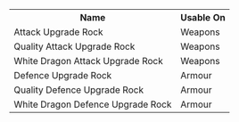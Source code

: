 <table>
  <tbody>
    <tr>
      <th>Name</th>
      <th>Usable On</th>
    </tr>
    <tr>
      <td>Attack Upgrade Rock</td>
      <td>Weapons</td>
    </tr>
    <tr>
      <td>Quality Attack Upgrade Rock</td>
      <td>Weapons</td>
    </tr>
    <tr>
      <td>White Dragon Attack Upgrade Rock</td>
      <td>Weapons</td>
    </tr>
    <tr>
      <td>Defence Upgrade Rock</td>
      <td>Armour</td>
    </tr>
    <tr>
      <td>Quality Defence Upgrade Rock</td>
      <td>Armour</td>
    </tr>
    <tr>
      <td>White Dragon Defence Upgrade Rock</td>
      <td>Armour</td>
    </tr>
  </tbody>
</table>